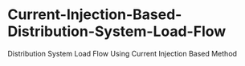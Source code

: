 # Current-Injection-Based-Distribution-System-Load-Flow
Distribution System Load Flow Using Current Injection Based Method
